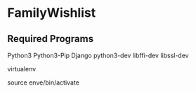 # FamilyWishlist

## Required Programs
Python3
Python3-Pip
Django
python3-dev 
libffi-dev 
libssl-dev

virtualenv

source enve/bin/activate
